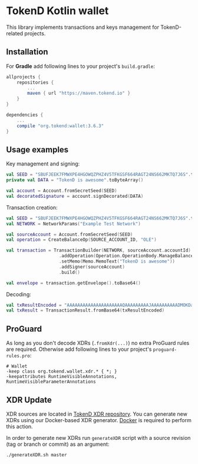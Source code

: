 # TokenD Kotlin wallet

This library implements transactions and keys management for TokenD-related projects.

## Installation

For **Gradle** add following lines to your project's `build.gradle`:
```groovy
allprojects {
    repositories {
        ...
        maven { url "https://maven.tokend.io" }
    }
}

dependencies {
    ...
    compile "org.tokend:wallet:3.6.3"
}

```

## Usage examples

Key management and signing:

```kotlin
val SEED = "SBUFJEEK7FMWXPE4HGOWQZPHZ4V5TFKGSF664RAGT24NS662MKTQ7J6S".toCharArray()
private val DATA = "TokenD is awesome".toByteArray()

val account = Account.fromSecretSeed(SEED)
val decoratedSignature = account.signDecorated(DATA)
```

Transaction creation:

```kotlin
val SEED = "SBUFJEEK7FMWXPE4HGOWQZPHZ4V5TFKGSF664RAGT24NS662MKTQ7J6S".toCharArray()
val NETWORK = NetworkParams("Example Test Network")

val sourceAccount = Account.fromSecretSeed(SEED)
val operation = CreateBalanceOp(SOURCE_ACCOUNT_ID, "OLE")

val transaction = TransactionBuilder(NETWORK, sourceAccount.accountId)
                    .addOperation(Operation.OperationBody.ManageBalance(operation))
                    .setMemo(Memo.MemoText("TokenD is awesome"))
                    .addSigner(sourceAccount)
                    .build()

val envelope = transaction.getEnvelope().toBase64()
```

Decoding:
```kotlin
val txResultEncoded = "AAAAAAAAAAAAAAAAAAAAAQAAAAAAAAAJAAAAAAAAAADMOKDasWPzpJIqN9sWipdvcjEZRTnGBvUezXbEd6rKMAAAAAAAAAAA"
val txResult = TransactionResult.fromBase64(txResultEncoded)
```

## ProGuard
As long as you don't decode XDRs (`.fromXdr(...)`) no extra ProGuard
rules are required. Otherwise add following lines to your
project's `proguard-rules.pro`:
```proguard
# Wallet
-keep class org.tokend.wallet.xdr.* { *; }
-keepattributes RuntimeVisibleAnnotations, RuntimeVisibleParameterAnnotations
```
## XDR Update
XDR sources are located in [TokenD XDR repository](https://github.com/tokend/xdr/).
You can generate new XDRs using our Docker-based XDR generator.
[Docker](https://www.docker.com/) is required to perform this action.

In order to generate new XDRs run `generateXDR` script with a source revision (tag or branch or commit) as an argument:

```bash
./generateXDR.sh master
```
